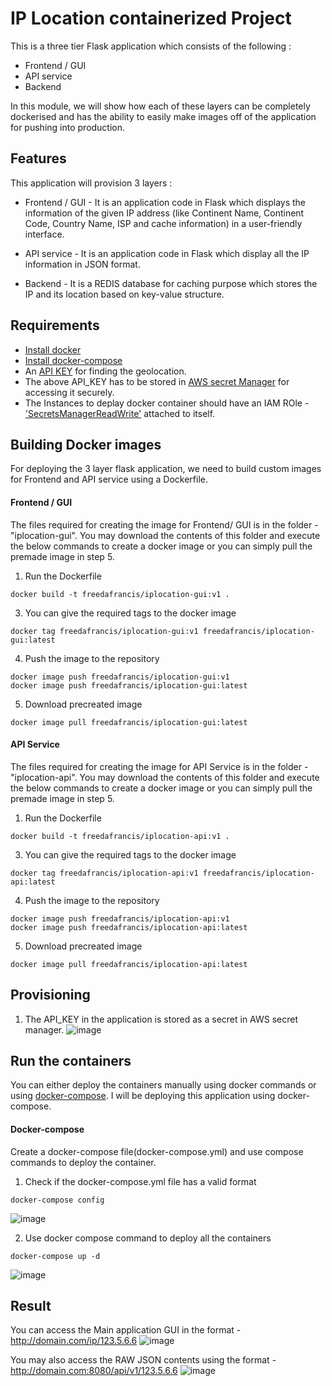 # IP Location containerized Project

This is a three tier Flask application which consists of the following :
  - Frontend / GUI
  - API service
  - Backend

In this module, we will show how each of these layers can be completely dockerised and has the ability to easily make images off of the application for pushing into production.

## Features

This application will provision 3 layers :

  - Frontend / GUI - It is an application code in Flask which displays the information of the given IP address (like Continent Name, Continent Code, Country Name, ISP and cache information) in a user-friendly interface. 
  
  - API service - It is an application code in Flask which display all the IP information in JSON format. 
  
  - Backend - It is a REDIS database for caching purpose which stores the IP and its location based on key-value structure.

## Requirements
- [Install docker](https://docs.docker.com/engine/install/)
- [Install docker-compose](https://docs.docker.com/compose/install/)
- An [API KEY](https://app.ipgeolocation.io/) for finding the geolocation.
- The above API_KEY has to be stored in [AWS secret Manager](https://aws.amazon.com/secrets-manager/) for accessing it securely.
- The Instances to deplay docker container should have an IAM ROle - ['SecretsManagerReadWrite'](https://docs.aws.amazon.com/secretsmanager/latest/userguide/reference_available-policies.html) attached to itself.

## Building Docker images
For deploying the 3 layer flask application, we need to build custom images for Frontend and API service using a Dockerfile.

#### Frontend / GUI

The files required for creating the image for Frontend/ GUI is in the folder - "iplocation-gui". You may download the contents of this folder and execute the below commands to create a docker image or you can simply pull the premade image in step 5.

1. Run the Dockerfile
```
docker build -t freedafrancis/iplocation-gui:v1 .
```
3. You can give the required tags to the docker image
```
docker tag freedafrancis/iplocation-gui:v1 freedafrancis/iplocation-gui:latest
```
4. Push the image to the repository
```
docker image push freedafrancis/iplocation-gui:v1
docker image push freedafrancis/iplocation-gui:latest
```
5. Download precreated image
```
docker image pull freedafrancis/iplocation-gui:latest
```

#### API Service

The files required for creating the image for API Service is in the folder - "iplocation-api". You may download the contents of this folder and execute the below commands to create a docker image or you can simply pull the premade image in step 5.

1. Run the Dockerfile
```
docker build -t freedafrancis/iplocation-api:v1 .
```
3. You can give the required tags to the docker image
```
docker tag freedafrancis/iplocation-api:v1 freedafrancis/iplocation-api:latest
```
4. Push the image to the repository
```
docker image push freedafrancis/iplocation-api:v1
docker image push freedafrancis/iplocation-api:latest
```
5. Download precreated image
```
docker image pull freedafrancis/iplocation-api:latest
```

## Provisioning

1. The API_KEY in the application is stored as a secret in AWS secret manager.
![image](https://user-images.githubusercontent.com/93197553/147587836-ed0dba63-93fe-4dbb-8847-a869ccee7a68.png)


## Run the containers 

You can either deploy the containers manually using docker commands or using [docker-compose](https://docs.docker.com/compose/install/). I will be deploying this application using docker-compose.

#### Docker-compose
Create a docker-compose file(docker-compose.yml) and use compose commands to deploy the container.

1. Check if the docker-compose.yml file has a valid format
```
docker-compose config
```
![image](https://user-images.githubusercontent.com/93197553/147594193-db14679e-425e-4cb3-9844-cd1b4a597ffc.png)

2. Use docker compose command to deploy all the containers
```
docker-compose up -d
```
![image](https://user-images.githubusercontent.com/93197553/147594775-fa77ca87-5977-45c7-a381-b7d03dd45651.png)

## Result

You can access the Main application GUI in the format - http://domain.com/ip/123.5.6.6
![image](https://user-images.githubusercontent.com/93197553/147588525-34b7fa80-0968-4984-bc1f-8f8598a7642b.png)

You may also access the RAW JSON contents using the format - http://domain.com:8080/api/v1/123.5.6.6
![image](https://user-images.githubusercontent.com/93197553/147588754-544497d1-a752-43a3-a15c-36c3fc58cd4f.png)

